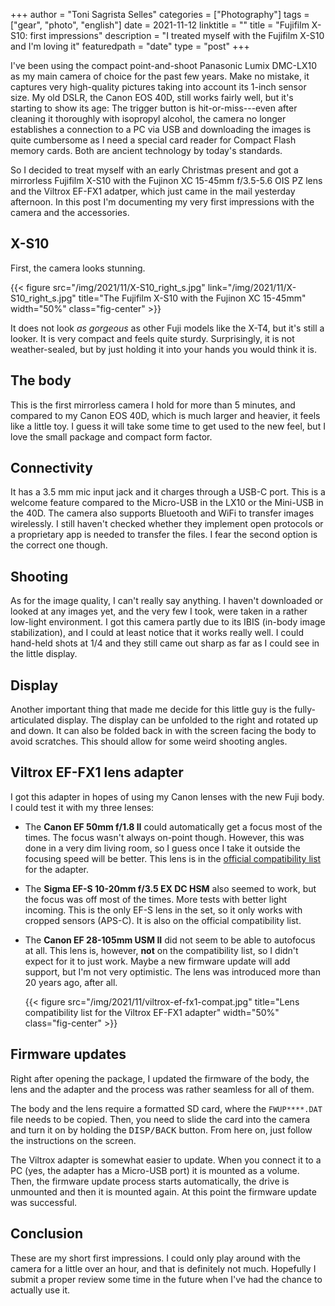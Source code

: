 +++
author = "Toni Sagrista Selles"
categories = ["Photography"]
tags = ["gear", "photo", "english"]
date = 2021-11-12
linktitle = ""
title = "Fujifilm X-S10: first impressions"
description = "I treated myself with the Fujifilm X-S10 and I'm loving it"
featuredpath = "date"
type = "post"
+++

I've been using the compact point-and-shoot Panasonic Lumix DMC-LX10 as my main camera of choice for the past few years. Make no mistake, it captures very high-quality pictures taking into account its 1-inch sensor size. My old DSLR, the Canon EOS 40D, still works fairly well, but it's starting to show its age: The trigger button is hit-or-miss---even after cleaning it thoroughly with isopropyl alcohol, the camera no longer establishes a connection to a PC via USB and downloading the images is quite cumbersome as I need a special card reader for Compact Flash memory cards. Both are ancient technology by today's standards.

So I decided to treat myself with an early Christmas present and got a mirrorless Fujifilm X-S10 with the Fujinon XC 15-45mm f/3.5-5.6 OIS PZ lens and the Viltrox EF-FX1 adatper, which just came in the mail yesterday afternoon. In this post I'm documenting my very first impressions with the camera and the accessories.

<!--more-->

## X-S10

First, the camera looks stunning. 

{{< figure src="/img/2021/11/X-S10_right_s.jpg" link="/img/2021/11/X-S10_right_s.jpg" title="The Fujifilm X-S10 with the Fujinon XC 15-45mm" width="50%" class="fig-center" >}}

It does not look *as gorgeous* as other Fuji models like the X-T4, but it's still a looker. It is very compact and feels quite sturdy. Surprisingly, it is not weather-sealed, but by just holding it into your hands you would think it is.

## The body

This is the first mirrorless camera I hold for more than 5 minutes, and compared to my Canon EOS 40D, which is much larger and heavier, it feels like a little toy. I guess it will take some time to get used to the new feel, but I love the small package and compact form factor.

## Connectivity

It has a 3.5 mm mic input jack and it charges through a USB-C port. This is a welcome feature compared to the Micro-USB in the LX10 or the Mini-USB in the 40D. The camera also supports Bluetooth and WiFi to transfer images wirelessly. I still haven't checked whether they implement open protocols or a proprietary app is needed to transfer the files. I fear the second option is the correct one though.

## Shooting

As for the image quality, I can't really say anything. I haven't downloaded or looked at any images yet, and the very few I took, were taken in a rather low-light environment. I got this camera partly due to its IBIS (in-body image stabilization), and I could at least notice that it works really well. I could hand-held shots at 1/4 and they still came out sharp as far as I could see in the little display.

## Display

Another important thing that made me decide for this little guy is the fully-articulated display. The display can be unfolded to the right and rotated up and down. It can also be folded back in with the screen facing the body to avoid scratches. This should allow for some weird shooting angles.

## Viltrox EF-FX1 lens adapter

I got this adapter in hopes of using my Canon lenses with the new Fuji body. I could test it with my three lenses: 
* The **Canon EF 50mm f/1.8 II** could automatically get a focus most of the times. The focus wasn't always on-point though. However, this was done in a very dim living room, so I guess once I take it outside the focusing speed will be better. This lens is in the [official compatibility list](/img/2021/11/viltrox-ef-fx1-compat.jpg) for the adapter.
* The **Sigma EF-S 10-20mm f/3.5 EX DC HSM** also seemed to work, but the focus was off most of the times. More tests with better light incoming. This is the only EF-S lens in the set, so it only works with cropped sensors (APS-C). It is also on the official compatibility list.
* The **Canon EF 28-105mm USM II** did not seem to be able to autofocus at all. This lens is, however, **not** on the compatibility list, so I didn't expect for it to just work. Maybe a new firmware update will add support, but I'm not very optimistic. The lens was introduced more than 20 years ago, after all.

    {{< figure src="/img/2021/11/viltrox-ef-fx1-compat.jpg" title="Lens compatibility list for the Viltrox EF-FX1 adapter" width="50%" class="fig-center" >}}

## Firmware updates

Right after opening the package, I updated the firmware of the body, the lens and the adapter and the process was rather seamless for all of them.

The body and the lens require a formatted SD card, where the `FWUP****.DAT` file needs to be copied. Then, you need to slide the card into the camera and turn it on by holding the <kbd>DISP/BACK</kbd> button. From here on, just follow the instructions on the screen.

The Viltrox adapter is somewhat easier to update. When you connect it to a PC (yes, the adapter has a Micro-USB port) it is mounted as a volume. Then, the firmware update process starts automatically, the drive is unmounted and then it is mounted again. At this point the firmware update was successful.

## Conclusion

These are my short first impressions. I could only play around with the camera for a little over an hour, and that is definitely not much. Hopefully I submit a proper review some time in the future when I've had the chance to actually use it.
